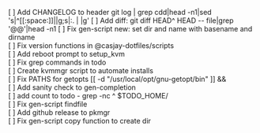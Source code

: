 [ ] Add CHANGELOG to header git log | grep cdd|head -n1|sed 's|^[[:space:]]||g;s|:. | |g'
[ ] Add diff: git diff HEAD^ HEAD -- file|grep '@@'|head -n1
[ ] Fix gen-script new: set dir and name with basename and dirname  
[ ] Fix version functions in @casjay-dotfiles/scripts  
[ ] Add reboot prompt to setup_kvm  
[ ] Fix grep commands in todo  
[ ] Create kvmmgr script to automate installs  
[ ] Fix PATHS for getopts [[ -d "/usr/local/opt/gnu-getopt/bin" ]] &&  
[ ] Add sanity check to gen-completion  
[ ] add count to todo - grep -nc ^ $TODO_HOME/  
[ ] Fix gen-script findfile  
[ ] Add github release to pkmgr  
[ ] Fix gen-script copy function to create dir  
